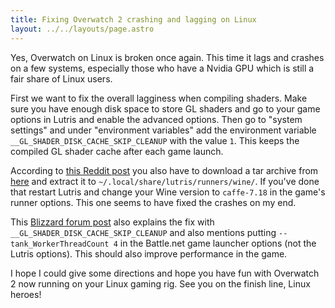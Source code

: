 ```yaml
---
title: Fixing Overwatch 2 crashing and lagging on Linux
layout: ../../layouts/page.astro
---
```


Yes, Overwatch on Linux is broken once again. This time it lags and crashes on a few systems, especially those who have a Nvidia GPU which is still a fair share of Linux users.

First we want to fix the overall lagginess when compiling shaders. Make sure you have enough disk space to store GL shaders and go to your game options in Lutris and enable the advanced options. Then go to "system settings" and under "environment variables" add the environment variable `__GL_SHADER_DISK_CACHE_SKIP_CLEANUP` with the value `1`. This keeps the compiled GL shader cache after each game launch.

According to [this Reddit post](https://redd.it/y0xiub) you also have to download a tar archive from [here](https://github.com/bottlesdevs/wine/releases/tag/caffe-7.18) and extract it to `~/.local/share/lutris/runners/wine/`. If you've done that restart Lutris and change your Wine version to `caffe-7.18` in the game's runner options. This one seems to have fixed the crashes on my end.

This [Blizzard forum post](https://us.forums.blizzard.com/en/overwatch/t/ow2-crashing-alternative-fix-ow2-on-linux-guide-video/712853) also explains the fix with `__GL_SHADER_DISK_CACHE_SKIP_CLEANUP` and also mentions putting `--tank_WorkerThreadCount 4` in the Battle.net game launcher options (not the Lutris options). This should also improve performance in the game.

I hope I could give some directions and hope you have fun with Overwatch 2 now running on your Linux gaming rig. See you on the finish line, Linux heroes!